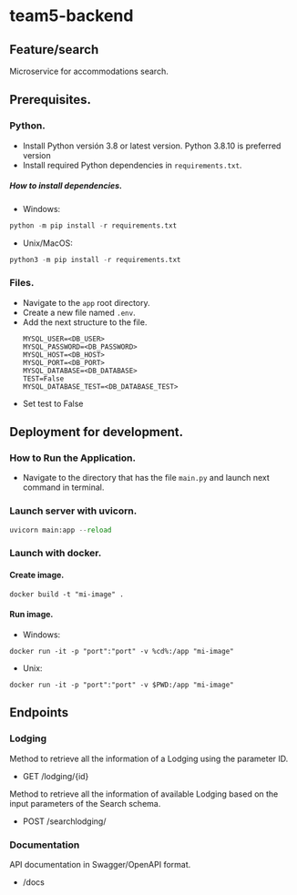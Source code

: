 # team5-backend
## Feature/search
Microservice for accommodations search.

## Prerequisites.
### Python.
* Install Python versión 3.8 or latest version. Python 3.8.10 is preferred version
* Install required Python dependencies in `requirements.txt`.
##### How to install dependencies.
* Windows:
```python
python -m pip install -r requirements.txt
```
* Unix/MacOS:
```python
python3 -m pip install -r requirements.txt 
```
### Files.
* Navigate to the `app` root directory.
* Create a new file named `.env`.
* Add the next structure to the file.
    ```
    MYSQL_USER=<DB_USER>
    MYSQL_PASSWORD=<DB_PASSWORD>
    MYSQL_HOST=<DB_HOST>
    MYSQL_PORT=<DB_PORT>
    MYSQL_DATABASE=<DB_DATABASE>
    TEST=False
    MYSQL_DATABASE_TEST=<DB_DATABASE_TEST>
    ```
* Set test to False
## Deployment for development.
### How to Run the Application.
* Navigate to the directory that has the file `main.py` and launch next command in terminal.
### Launch server with uvicorn.
```python
uvicorn main:app --reload
```
### Launch with docker.
#### Create image.
```docker
docker build -t "mi-image" .
```
#### Run image.
* Windows:
```docker
docker run -it -p "port":"port" -v %cd%:/app "mi-image"
```
* Unix:
```docker
docker run -it -p "port":"port" -v $PWD:/app "mi-image"
```

## Endpoints
### Lodging
Method to retrieve all the information of a Lodging using the parameter ID.
* GET /lodging/{id}

Method to retrieve all the information of available Lodging based on the input parameters of the Search schema.
* POST /searchlodging/

### Documentation
API documentation in Swagger/OpenAPI format.
* /docs